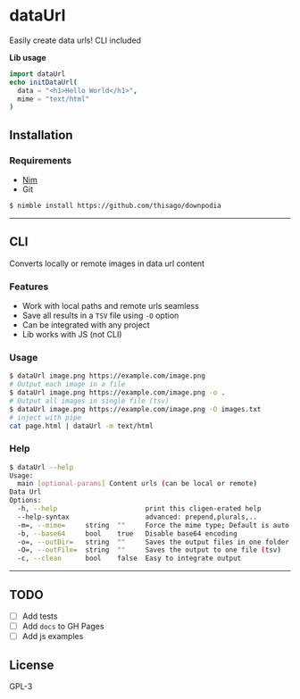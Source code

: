 # dataUrl

Easily create data urls! CLI included

**Lib usage**
```nim
import dataUrl
echo initDataUrl(
  data = "<h1>Hello World</h1>",
  mime = "text/html"
)
```

## Installation

### Requirements
- [Nim](https://nim-lang.org/)
- Git

```bash
$ nimble install https://github.com/thisago/downpodia
```

---

## CLI

Converts locally or remote images in data url content

### Features

- Work with local paths and remote urls seamless
- Save all results in a `TSV` file using `-O` option
- Can be integrated with any project
- Lib works with JS (not CLI)

### Usage
```bash
$ dataUrl image.png https://example.com/image.png
# Output each image in a file
$ dataUrl image.png https://example.com/image.png -o .
# Output all images in single file (tsv)
$ dataUrl image.png https://example.com/image.png -O images.txt
# inject with pipe
cat page.html | dataUrl -m text/html
```

### Help
```bash
$ dataUrl --help
Usage:
  main [optional-params] Content urls (can be local or remote)
Data Url
Options:
  -h, --help                      print this cligen-erated help
  --help-syntax                   advanced: prepend,plurals,..
  -m=, --mime=     string  ""     Force the mime type; Default is auto
  -b, --base64     bool    true   Disable base64 encoding
  -o=, --outDir=   string  ""     Saves the output files in one folder
  -O=, --outFile=  string  ""     Saves the output to one file (tsv)
  -c, --clean      bool    false  Easy to integrate output
```

---

## TODO

- [ ] Add tests
- [ ] Add `docs` to GH Pages
- [ ] Add js examples

## License
GPL-3
